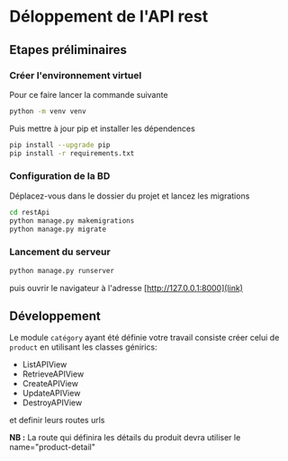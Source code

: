# Déloppement de l'API rest

## Etapes préliminaires

### Créer l'environnement virtuel

Pour ce faire lancer la commande suivante

```bash
python -m venv venv
```

Puis mettre à jour pip et installer les dépendences

```bash
pip install --upgrade pip
pip install -r requirements.txt
```

### Configuration de la BD

Déplacez-vous dans le dossier du projet et lancez les migrations

```bash
cd restApi
python manage.py makemigrations
python manage.py migrate
```

### Lancement du serveur

```bash
python manage.py runserver
```

puis ouvrir le navigateur à l'adresse [http://127.0.0.1:8000](link)

## Développement

Le module ```catégory``` ayant été définie votre travail consiste créer celui de ```product``` en utilisant les classes génirics:

- ListAPIView
- RetrieveAPIView
- CreateAPIView
- UpdateAPIView
- DestroyAPIView

et definir leurs routes urls

__NB :__ La route qui définira les détails du produit devra utiliser le name="product-detail"